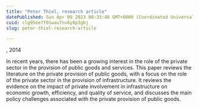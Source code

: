 ```yaml
---
title: "Peter Thiel, research article"
datePublished: Sun Apr 09 2023 08:33:48 GMT+0000 (Coordinated Universal Time)
cuid: clg95ee7f01wau7nv6y8p3gbj
slug: peter-thiel-research-article

---
```


, 2014

In recent years, there has been a growing interest in the role of the private sector in the provision of public goods and services. This paper reviews the literature on the private provision of public goods, with a focus on the role of the private sector in the provision of infrastructure. It reviews the evidence on the impact of private involvement in infrastructure on economic growth, efficiency, and quality of service, and discusses the main policy challenges associated with the private provision of public goods.